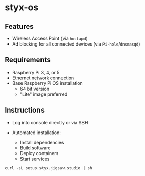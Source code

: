 # styx-os

## Features
- Wireless Access Point (via `hostapd`)
- Ad blocking for all connected devices (via `Pi-hole`/`dnsmasqd`)

## Requirements
- Raspberry Pi 3, 4, or 5
- Ethernet network connection
- Base Raspberry Pi OS installation
  - 64 bit version
  - "Lite" image preferred

## Instructions

- Log into console directly or via SSH

- Automated installation:
  - Install dependencies
  - Build software
  - Deploy containers
  - Start services
```shell
curl -sL setup.styx.jigsaw.studio | sh
```
